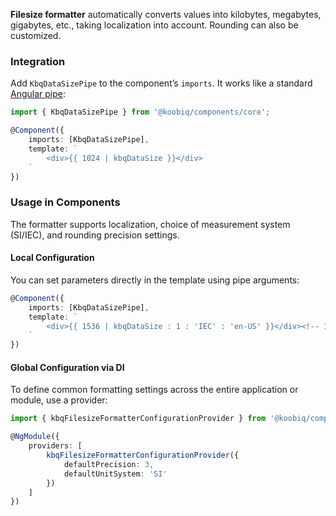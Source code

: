 **Filesize formatter** automatically converts values into kilobytes, megabytes, gigabytes, etc., taking localization into account. Rounding can also be customized.

<!-- example(filesize-formatter-overview) -->

### Integration

Add `KbqDataSizePipe` to the component’s `imports`. It works like a standard [Angular pipe](https://angular.dev/guide/templates/pipes):

```ts
import { KbqDataSizePipe } from '@koobiq/components/core';

@Component({
    imports: [KbqDataSizePipe],
    template: `
        <div>{{ 1024 | kbqDataSize }}</div>
    `
})
```

### Usage in Components

The formatter supports localization, choice of measurement system (SI/IEC), and rounding precision settings.

#### Local Configuration

You can set parameters directly in the template using pipe arguments:

```ts
@Component({
    imports: [KbqDataSizePipe],
    template: `
        <div>{{ 1536 | kbqDataSize : 1 : 'IEC' : 'en-US' }}</div><!-- 1.5 KB -->
    `
})
```

#### Global Configuration via DI

To define common formatting settings across the entire application or module, use a provider:

```ts
import { kbqFilesizeFormatterConfigurationProvider } from '@koobiq/components/core';

@NgModule({
    providers: [
        kbqFilesizeFormatterConfigurationProvider({
            defaultPrecision: 3,
            defaultUnitSystem: 'SI'
        })
    ]
})
```
